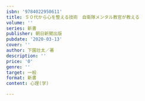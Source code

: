 ```yaml
---
isbn: '9784022950611'
title: ５０代から心を整える技術　自衛隊メンタル教官が教える
volume: ''
series: 新書
publisher: 朝日新聞出版
pubdate: '2020-03-13'
cover: ''
author: 下園壮太／著
description: ''
price: '0'
genre: ''
target: 一般
format: 新書
content: 心理(学)

---
```

